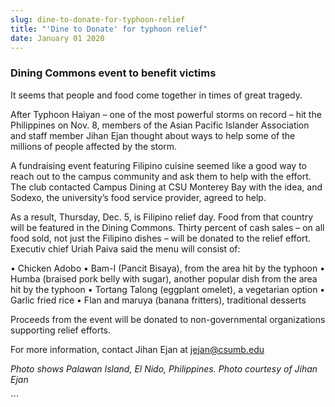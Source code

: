 ```yaml
---
slug: dine-to-donate-for-typhoon-relief
title: "'Dine to Donate' for typhoon relief"
date: January 01 2020
---
```


 
<h3>Dining Commons event to benefit victims</h3>
<p>It seems that people and food come together in times of great tragedy.</p>
<p>
  After Typhoon Haiyan – one of the most powerful storms on record – hit the
  Philippines on Nov. 8, members of the Asian Pacific Islander Association and
  staff member Jihan Ejan thought about ways to help some of the millions of
  people affected by the storm.
</p>
<p>
  A fundraising event featuring Filipino cuisine seemed like a good way to reach
  out to the campus community and ask them to help with the effort. The club
  contacted Campus Dining at CSU Monterey Bay with the idea, and Sodexo, the
  university’s food service provider, agreed to help.
</p>
<p>
  As a result, Thursday, Dec. 5, is Filipino relief day. Food from that country
  will be featured in the Dining Commons. Thirty percent of cash sales – on all
  food sold, not just the Filipino dishes – will be donated to the relief
  effort. Executiv chief Uriah Paiva said the menu will consist of:
</p>
<p>
  • Chicken Adobo • Bam-I (Pancit Bisaya), from the area hit by the typhoon •
  Humba (braised pork belly with sugar), another popular dish from the area hit
  by the typhoon • Tortang Talong (eggplant omelet), a vegetarian option •
  Garlic fried rice • Flan and maruya (banana fritters), traditional desserts
</p>
<p>
  Proceeds from the event will be donated to non-governmental organizations
  supporting relief efforts.
</p>
<p>
  For more information, contact Jihan Ejan at
  <a
    href="&#109;&#x61;&#105;&#x6c;&#116;&#x6f;&#58;&#x6a;&#101;&#x6a;&#97;&#x6e;&#64;&#x63;s&#117;&#x6d;&#98;&#x2e;&#101;&#x64;&#117;"
    >jejan@csumb.edu</a
  >
</p>
<p>
  <em
    >Photo shows Palawan Island, El Nido, Philippines. Photo courtesy of Jihan
    Ejan</em
  >
</p>
```
